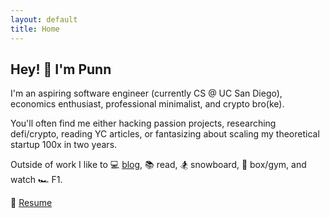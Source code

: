```yaml
--- 
layout: default
title: Home
--- 
```


## Hey! 👋 I'm Punn 

I'm an aspiring software engineer (currently CS @ UC San Diego), economics enthusiast, professional minimalist, and crypto bro(ke). 

You'll often find me either hacking passion projects, researching defi/crypto, reading YC articles, or fantasizing about scaling my theoretical startup 100x in two years. 

Outside of work I like to 💻 [blog](/blog.html), 📚 read, 🏂 snowboard, 🥊 box/gym, and watch 🏎 F1.

📝 [Resume](https://docs.google.com/document/d/1AHNIx7ovcBYcY4xoI_lnken3RT5Ryp_Vbpo9iJvDeY0/edit?usp=sharing) 




